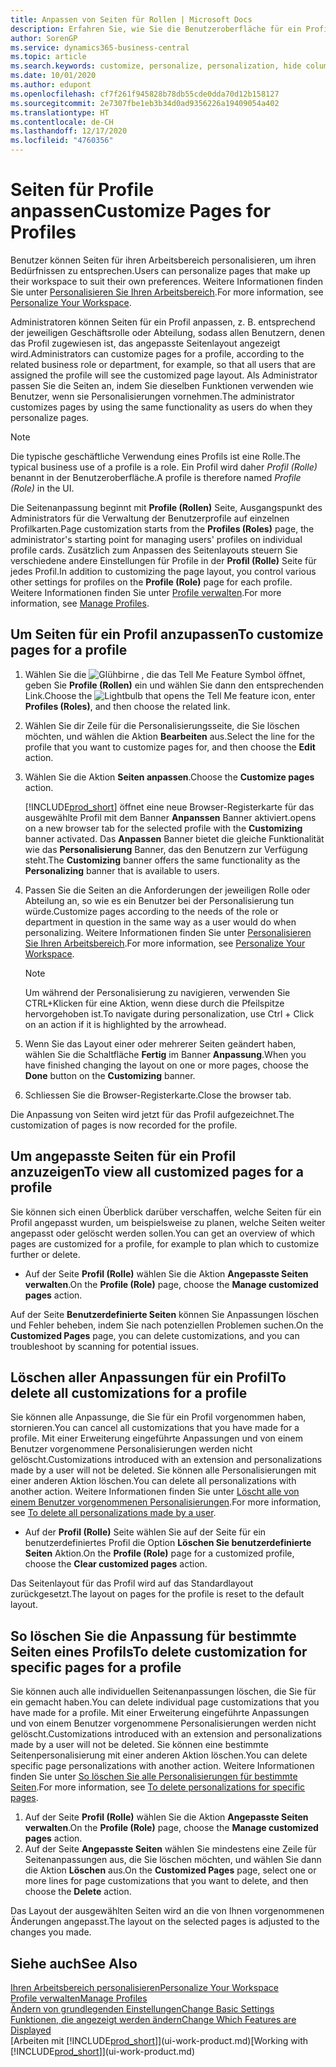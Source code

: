 ```yaml
---
title: Anpassen von Seiten für Rollen | Microsoft Docs
description: Erfahren Sie, wie Sie die Benutzeroberfläche für ein Profil (eine Rolle) anpassen, sodass allen Benutzern, die diese Rolle zugewiesen haben, ein benutzerdefinierter Arbeitsbereich angezeigt wird.
author: SorenGP
ms.service: dynamics365-business-central
ms.topic: article
ms.search.keywords: customize, personalize, personalization, hide columns, remove fields, move fields
ms.date: 10/01/2020
ms.author: edupont
ms.openlocfilehash: cf7f261f945828b78db55cde0dda70d12b158127
ms.sourcegitcommit: 2e7307fbe1eb3b34d0ad9356226a19409054a402
ms.translationtype: HT
ms.contentlocale: de-CH
ms.lasthandoff: 12/17/2020
ms.locfileid: "4760356"
---
```

# <a name="customize-pages-for-profiles"></a><span data-ttu-id="2d7fb-103">Seiten für Profile anpassen</span><span class="sxs-lookup"><span data-stu-id="2d7fb-103">Customize Pages for Profiles</span></span>
<span data-ttu-id="2d7fb-104">Benutzer können Seiten für ihren Arbeitsbereich personalisieren, um ihren Bedürfnissen zu entsprechen.</span><span class="sxs-lookup"><span data-stu-id="2d7fb-104">Users can personalize pages that make up their workspace to suit their own preferences.</span></span> <span data-ttu-id="2d7fb-105">Weitere Informationen finden Sie unter [Personalisieren Sie Ihren Arbeitsbereich](ui-personalization-user.md).</span><span class="sxs-lookup"><span data-stu-id="2d7fb-105">For more information, see [Personalize Your Workspace](ui-personalization-user.md).</span></span>

<span data-ttu-id="2d7fb-106">Administratoren können Seiten für ein Profil anpassen, z. B. entsprechend der jeweiligen Geschäftsrolle oder Abteilung, sodass allen Benutzern, denen das Profil zugewiesen ist, das angepasste Seitenlayout angezeigt wird.</span><span class="sxs-lookup"><span data-stu-id="2d7fb-106">Administrators can customize pages for a profile, according to the related business role or department, for example, so that all users that are assigned the profile will see the customized page layout.</span></span> <span data-ttu-id="2d7fb-107">Als Administrator passen Sie die Seiten an, indem Sie dieselben Funktionen verwenden wie Benutzer, wenn sie Personalisierungen vornehmen.</span><span class="sxs-lookup"><span data-stu-id="2d7fb-107">The administrator customizes pages by using the same functionality as users do when they personalize pages.</span></span>

> [!NOTE]
> <span data-ttu-id="2d7fb-108">Die typische geschäftliche Verwendung eines Profils ist eine Rolle.</span><span class="sxs-lookup"><span data-stu-id="2d7fb-108">The typical business use of a profile is a role.</span></span> <span data-ttu-id="2d7fb-109">Ein Profil wird daher *Profil (Rolle)* benannt in der Benutzeroberfläche.</span><span class="sxs-lookup"><span data-stu-id="2d7fb-109">A profile is therefore named *Profile (Role)* in the UI.</span></span>

<span data-ttu-id="2d7fb-110">Die Seitenanpassung beginnt mit **Profile (Rollen)** Seite, Ausgangspunkt des Administrators für die Verwaltung der Benutzerprofile auf einzelnen Profilkarten.</span><span class="sxs-lookup"><span data-stu-id="2d7fb-110">Page customization starts from the **Profiles (Roles)** page, the administrator's starting point for managing users' profiles on individual profile cards.</span></span> <span data-ttu-id="2d7fb-111">Zusätzlich zum Anpassen des Seitenlayouts steuern Sie verschiedene andere Einstellungen für Profile in der **Profil (Rolle)** Seite für jedes Profil.</span><span class="sxs-lookup"><span data-stu-id="2d7fb-111">In addition to customizing the page layout, you control various other settings for profiles on the **Profile (Role)** page for each profile.</span></span> <span data-ttu-id="2d7fb-112">Weitere Informationen finden Sie unter [Profile verwalten](admin-users-profiles-roles.md).</span><span class="sxs-lookup"><span data-stu-id="2d7fb-112">For more information, see [Manage Profiles](admin-users-profiles-roles.md).</span></span>

## <a name="to-customize-pages-for-a-profile"></a><span data-ttu-id="2d7fb-113">Um Seiten für ein Profil anzupassen</span><span class="sxs-lookup"><span data-stu-id="2d7fb-113">To customize pages for a profile</span></span>
1. <span data-ttu-id="2d7fb-114">Wählen Sie die ![Glühbirne , die das Tell Me Feature](media/ui-search/search_small.png "Tell Me-Funktion") Symbol öffnet, geben Sie **Profile (Rollen)** ein und wählen Sie dann den entsprechenden Link.</span><span class="sxs-lookup"><span data-stu-id="2d7fb-114">Choose the ![Lightbulb that opens the Tell Me feature](media/ui-search/search_small.png "Tell me what you want to do") icon, enter **Profiles (Roles)**, and then choose the related link.</span></span>
2. <span data-ttu-id="2d7fb-115">Wählen Sie dir Zeile für die Personalisierungsseite, die Sie löschen möchten, und wählen die Aktion **Bearbeiten** aus.</span><span class="sxs-lookup"><span data-stu-id="2d7fb-115">Select the line for the profile that you want to customize pages for, and then choose the **Edit** action.</span></span>
3. <span data-ttu-id="2d7fb-116">Wählen Sie die Aktion **Seiten anpassen**.</span><span class="sxs-lookup"><span data-stu-id="2d7fb-116">Choose the **Customize pages** action.</span></span>

    [!INCLUDE[prod_short](includes/prod_short.md)] <span data-ttu-id="2d7fb-117">öffnet eine neue Browser-Registerkarte für das ausgewählte Profil mit dem Banner **Anpanssen** Banner aktiviert.</span><span class="sxs-lookup"><span data-stu-id="2d7fb-117">opens on a new browser tab for the selected profile with the **Customizing** banner activated.</span></span> <span data-ttu-id="2d7fb-118">Das **Anpassen** Banner bietet die gleiche Funktionalität wie das **Personalisierung** Banner, das den Benutzern zur Verfügung steht.</span><span class="sxs-lookup"><span data-stu-id="2d7fb-118">The **Customizing** banner offers the same functionality as the **Personalizing** banner that is available to users.</span></span>

4. <span data-ttu-id="2d7fb-119">Passen Sie die Seiten an die Anforderungen der jeweiligen Rolle oder Abteilung an, so wie es ein Benutzer bei der Personalisierung tun würde.</span><span class="sxs-lookup"><span data-stu-id="2d7fb-119">Customize pages according to the needs of the role or department in question in the same way as a user would do when personalizing.</span></span> <span data-ttu-id="2d7fb-120">Weitere Informationen finden Sie unter [Personalisieren Sie Ihren Arbeitsbereich](ui-personalization-user.md).</span><span class="sxs-lookup"><span data-stu-id="2d7fb-120">For more information, see [Personalize Your Workspace](ui-personalization-user.md).</span></span>

    > [!NOTE]
    > <span data-ttu-id="2d7fb-121">Um während der Personalisierung zu navigieren, verwenden Sie CTRL+Klicken für eine Aktion, wenn diese durch die Pfeilspitze hervorgehoben ist.</span><span class="sxs-lookup"><span data-stu-id="2d7fb-121">To navigate during personalization, use Ctrl + Click on an action if it is highlighted by the arrowhead.</span></span>

5. <span data-ttu-id="2d7fb-122">Wenn Sie das Layout einer oder mehrerer Seiten geändert haben, wählen Sie die Schaltfläche **Fertig** im Banner **Anpassung**.</span><span class="sxs-lookup"><span data-stu-id="2d7fb-122">When you have finished changing the layout on one or more pages, choose the **Done** button on the **Customizing** banner.</span></span>
6. <span data-ttu-id="2d7fb-123">Schliessen Sie die Browser-Registerkarte.</span><span class="sxs-lookup"><span data-stu-id="2d7fb-123">Close the browser tab.</span></span>

<span data-ttu-id="2d7fb-124">Die Anpassung von Seiten wird jetzt für das Profil aufgezeichnet.</span><span class="sxs-lookup"><span data-stu-id="2d7fb-124">The customization of pages is now recorded for the profile.</span></span>

## <a name="to-view-all-customized-pages-for-a-profile"></a><span data-ttu-id="2d7fb-125">Um angepasste Seiten für ein Profil anzuzeigen</span><span class="sxs-lookup"><span data-stu-id="2d7fb-125">To view all customized pages for a profile</span></span>

<span data-ttu-id="2d7fb-126">Sie können sich einen Überblick darüber verschaffen, welche Seiten für ein Profil angepasst wurden, um beispielsweise zu planen, welche Seiten weiter angepasst oder gelöscht werden sollen.</span><span class="sxs-lookup"><span data-stu-id="2d7fb-126">You can get an overview of which pages are customized for a profile, for example to plan which to customize further or delete.</span></span>

- <span data-ttu-id="2d7fb-127">Auf der Seite **Profil (Rolle)** wählen Sie die Aktion **Angepasste Seiten verwalten**.</span><span class="sxs-lookup"><span data-stu-id="2d7fb-127">On the **Profile (Role)** page, choose the **Manage customized pages** action.</span></span>

<span data-ttu-id="2d7fb-128">Auf der Seite **Benutzerdefinierte Seiten** können Sie Anpassungen löschen und Fehler beheben, indem Sie nach potenziellen Problemen suchen.</span><span class="sxs-lookup"><span data-stu-id="2d7fb-128">On the **Customized Pages** page, you can delete customizations, and you can troubleshoot by scanning for potential issues.</span></span>  

## <a name="to-delete-all-customizations-for-a-profile"></a><span data-ttu-id="2d7fb-129">Löschen aller Anpassungen für ein Profil</span><span class="sxs-lookup"><span data-stu-id="2d7fb-129">To delete all customizations for a profile</span></span>
<span data-ttu-id="2d7fb-130">Sie können alle Anpassunge, die Sie für ein Profil vorgenommen haben, stornieren.</span><span class="sxs-lookup"><span data-stu-id="2d7fb-130">You can cancel all customizations that you have made for a profile.</span></span> <span data-ttu-id="2d7fb-131">Mit einer Erweiterung eingeführte Anpassungen und von einem Benutzer vorgenommene Personalisierungen werden nicht gelöscht.</span><span class="sxs-lookup"><span data-stu-id="2d7fb-131">Customizations introduced with an extension and personalizations made by a user will not be deleted.</span></span> <span data-ttu-id="2d7fb-132">Sie können alle Personalisierungen mit einer anderen Aktion löschen.</span><span class="sxs-lookup"><span data-stu-id="2d7fb-132">You can delete all personalizations with another action.</span></span> <span data-ttu-id="2d7fb-133">Weitere Informationen finden Sie unter [Löscht alle von einem Benutzer vorgenommenen Personalisierungen](admin-users-profiles-roles.md#to-delete-all-personalizations-made-by-a-user).</span><span class="sxs-lookup"><span data-stu-id="2d7fb-133">For more information, see [To delete all personalizations made by a user](admin-users-profiles-roles.md#to-delete-all-personalizations-made-by-a-user).</span></span>

- <span data-ttu-id="2d7fb-134">Auf der **Profil (Rolle)** Seite wählen Sie auf der Seite für ein benutzerdefiniertes Profil die Option **Löschen Sie benutzerdefinierte Seiten** Aktion.</span><span class="sxs-lookup"><span data-stu-id="2d7fb-134">On the **Profile (Role)** page for a customized profile, choose the **Clear customized pages** action.</span></span>

<span data-ttu-id="2d7fb-135">Das Seitenlayout für das Profil wird auf das Standardlayout zurückgesetzt.</span><span class="sxs-lookup"><span data-stu-id="2d7fb-135">The layout on pages for the profile is reset to the default layout.</span></span>  

## <a name="to-delete-customization-for-specific-pages-for-a-profile"></a><span data-ttu-id="2d7fb-136">So löschen Sie die Anpassung für bestimmte Seiten eines Profils</span><span class="sxs-lookup"><span data-stu-id="2d7fb-136">To delete customization for specific pages for a profile</span></span>
<span data-ttu-id="2d7fb-137">Sie können auch alle individuellen Seitenanpassungen löschen, die Sie für ein gemacht haben.</span><span class="sxs-lookup"><span data-stu-id="2d7fb-137">You can delete individual page customizations that you have made for a profile.</span></span> <span data-ttu-id="2d7fb-138">Mit einer Erweiterung eingeführte Anpassungen und von einem Benutzer vorgenommene Personalisierungen werden nicht gelöscht.</span><span class="sxs-lookup"><span data-stu-id="2d7fb-138">Customizations introduced with an extension and personalizations made by a user will not be deleted.</span></span> <span data-ttu-id="2d7fb-139">Sie können eine bestimmte Seitenpersonalisierung mit einer anderen Aktion löschen.</span><span class="sxs-lookup"><span data-stu-id="2d7fb-139">You can delete specific page personalizations with another action.</span></span> <span data-ttu-id="2d7fb-140">Weitere Informationen finden Sie unter [So löschen Sie alle Personalisierungen für bestimmte Seiten](admin-users-profiles-roles.md#to-delete-personalizations-for-specific-pages).</span><span class="sxs-lookup"><span data-stu-id="2d7fb-140">For more information, see [To delete personalizations for specific pages](admin-users-profiles-roles.md#to-delete-personalizations-for-specific-pages).</span></span>

1. <span data-ttu-id="2d7fb-141">Auf der Seite **Profil (Rolle)** wählen Sie die Aktion **Angepasste Seiten verwalten**.</span><span class="sxs-lookup"><span data-stu-id="2d7fb-141">On the **Profile (Role)** page, choose the **Manage customized pages** action.</span></span>
2. <span data-ttu-id="2d7fb-142">Auf der Seite **Angepasste Seiten** wählen Sie mindestens eine Zeile für Seitenanpassungen aus, die Sie löschen möchten, und wählen Sie dann die Aktion **Löschen** aus.</span><span class="sxs-lookup"><span data-stu-id="2d7fb-142">On the **Customized Pages** page, select one or more lines for page customizations that you want to delete, and then choose the **Delete** action.</span></span>

<span data-ttu-id="2d7fb-143">Das Layout der ausgewählten Seiten wird an die von Ihnen vorgenommenen Änderungen angepasst.</span><span class="sxs-lookup"><span data-stu-id="2d7fb-143">The layout on the selected pages is adjusted to the changes you made.</span></span>

## <a name="see-also"></a><span data-ttu-id="2d7fb-144">Siehe auch</span><span class="sxs-lookup"><span data-stu-id="2d7fb-144">See Also</span></span>

[<span data-ttu-id="2d7fb-145">Ihren Arbeitsbereich personalisieren</span><span class="sxs-lookup"><span data-stu-id="2d7fb-145">Personalize Your Workspace</span></span>](ui-personalization-user.md)  
[<span data-ttu-id="2d7fb-146">Profile verwalten</span><span class="sxs-lookup"><span data-stu-id="2d7fb-146">Manage Profiles</span></span>](admin-users-profiles-roles.md)  
[<span data-ttu-id="2d7fb-147">Ändern von grundlegenden Einstellungen</span><span class="sxs-lookup"><span data-stu-id="2d7fb-147">Change Basic Settings</span></span>](ui-change-basic-settings.md)  
[<span data-ttu-id="2d7fb-148">Funktionen, die angezeigt werden ändern</span><span class="sxs-lookup"><span data-stu-id="2d7fb-148">Change Which Features are Displayed</span></span>](ui-experiences.md)  
<span data-ttu-id="2d7fb-149">[Arbeiten mit [!INCLUDE[prod_short](includes/prod_short.md)]](ui-work-product.md)</span><span class="sxs-lookup"><span data-stu-id="2d7fb-149">[Working with [!INCLUDE[prod_short](includes/prod_short.md)]](ui-work-product.md)</span></span>  
